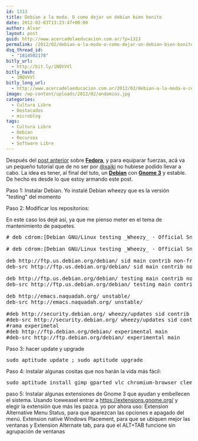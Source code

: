 ```yaml
---
id: 1313
title: Debian a la moda. O como dejar un debian bien bonito
date: 2012-02-03T13:23:47+00:00
author: Alvar
layout: post
guid: http://www.acercadelaeducacion.com.ar/?p=1313
permalink: /2012/02/debian-a-la-moda-o-como-dejar-un-debian-bien-bonito/
dsq_thread_id:
  - "1814502178"
bitly_url:
  - http://bit.ly/1NQVVVl
bitly_hash:
  - 1NQVVVl
bitly_long_url:
  - http://www.acercadelaeducacion.com.ar/2012/02/debian-a-la-moda-o-como-dejar-un-debian-bien-bonito/
image: /wp-content/uploads/2012/02/andamios.jpg
categories:
  - Cultura Libre
  - Destacados
  - microblog
tags:
  - Cultura Libre
  - Debian
  - Recursos
  - Software Libre
---
```

Después del <a title="Script de post instalación para Fedora 16" href="http://www.acercadelaeducacion.com.ar/2012/01/24/script-de-post-instalacion-para-fedora-16/">post anterior</a> sobre <strong><a title="Mapas mentales con Dokeos|Sobre spins con Fedora" href="http://fedoraproject.org/es/">Fedora</a></strong>, y para equiparar fuerzas, acá va un pequeño tutorial que de no ser por <a href="http://twitter.com/xaiki">@xaiki</a> no hubiese podido llevar a cabo. La idea es tener, al final del tuto, un <strong><a href="http://debian.org">Debian</a></strong> con <strong><a href="http://www.gnome.org/gnome-3/">Gnome 3</a></strong> y estable. De hecho es desde lo que estoy armando este post.

Paso 1: Instalar Debian. Yo instalé Debian wheezy que es la versión "testing" del momento

Paso 2: Modificar los repositorios:

En este caso los dejé así, ya que me pienso meter en el tema de mantenimiento de paquetes.
<pre class="brush:shell"># deb cdrom:[Debian GNU/Linux testing _Wheezy_ - Official Snapshot i386 CD Binary-1 20120116-04:00]/ wheezy main

# deb cdrom:[Debian GNU/Linux testing _Wheezy_ - Official Snapshot i386 CD Binary-1 20120116-04:00]/ wheezy main

deb http://ftp.us.debian.org/debian/ sid main contrib non-free
deb-src http://ftp.us.debian.org/debian/ sid main contrib non-free 

deb http://ftp.us.debian.org/debian/ testing main contrib non-free
deb-src http://ftp.us.debian.org/debian/ testing main contrib non-free 

deb http://emacs.naquadah.org/ unstable/
deb-src http://emacs.naquadah.org/ unstable/

#deb http://security.debian.org/ wheezy/updates sid contrib non-free
#deb-src http://security.debian.org/ wheezy/updates sid contrib non-free
#rama experimetal
#deb http://ftp.debian.org/debian/ experimental main
#deb-src http://ftp.debian.org/debian/ experimental main</pre>
Paso 3: hacer update y upgrade
<pre class="brush:shell">sudo aptitude update ; sudo aptitude upgrade</pre>
Paso 4: instalar algunas cositas que nos harán la vida más fácil:
<pre class="brush:shell">sudo aptitude install gimp gparted vlc chromium-browser clementine guake emacs emacs-snapshot libfaad2 libmp4v2-1 libfaac0 alsamixergui lame libmp3lame0 libdvdnav4 libdvdread4 libdvdcss2 w32codecs  avifile-divx-plugin ffmpeg flashplugin-nonfree flashplugin-nonfree-extrasound</pre>
paso 5: Instalar algunas extensiones de Gnome 3 que ayudan y embellecen el sistema. Usando Iceweasel entrar a <a href="https://extensions.gnome.org/">https://extensions.gnome.org/</a> y elegir la extensión que más les pazca. yo por ahora uso: Extension Alternative Menu Status, para que aparezcan las opciones e apagado del menú. Extension native Windows Placement, para que se ubiquen mejor las ventanas y Extension Alternate tab, para que el ALT+TAB funcione sin agrupación de ventanas